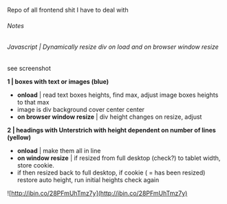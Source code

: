 Repo of all frontend shit I have to deal with  

###### Notes  
###### Javascript | Dynamically resize div on load and on browser window resize  
see screenshot  
  
**1 | boxes with text or images (blue)**  
* **onload** | read text boxes heights, find max, adjust image boxes heights to that max
* image is div background cover center center  
* **on browser window resize** | div height changes on resize, adjust  
  
**2 | headings with Unterstrich with height dependent on number of lines (yellow)**  
* **onload** | make them all in line
* **on window resize** | if resized from full desktop (check?) to tablet width, store cookie. 
* if then resized back to full desktop, if cookie ( = has been resized) restore auto height, run initial heights check again

![http://ibin.co/28PFmUhTmz7y](http://ibin.co/28PFmUhTmz7y)
